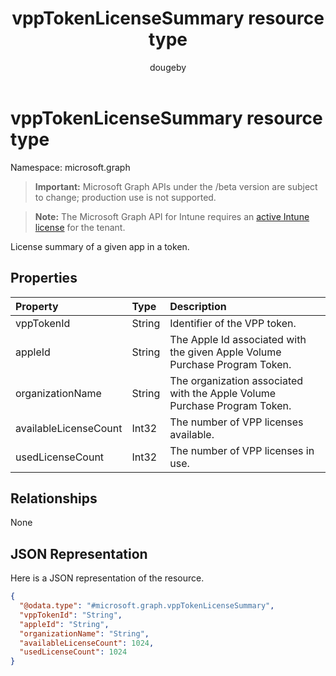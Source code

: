 ﻿---
title: "vppTokenLicenseSummary resource type"
description: "License summary of a given app in a token."
author: "dougeby"
localization_priority: Normal
ms.prod: "intune"
doc_type: resourcePageType
---

# vppTokenLicenseSummary resource type

Namespace: microsoft.graph

> **Important:** Microsoft Graph APIs under the /beta version are subject to change; production use is not supported.

> **Note:** The Microsoft Graph API for Intune requires an [active Intune license](https://go.microsoft.com/fwlink/?linkid=839381) for the tenant.

License summary of a given app in a token.

## Properties

| Property              | Type   | Description                                                                 |
| :-------------------- | :----- | :-------------------------------------------------------------------------- |
| vppTokenId            | String | Identifier of the VPP token.                                                |
| appleId               | String | The Apple Id associated with the given Apple Volume Purchase Program Token. |
| organizationName      | String | The organization associated with the Apple Volume Purchase Program Token.   |
| availableLicenseCount | Int32  | The number of VPP licenses available.                                       |
| usedLicenseCount      | Int32  | The number of VPP licenses in use.                                          |

## Relationships

None

## JSON Representation

Here is a JSON representation of the resource.

<!-- {
  "blockType": "resource",
  "@odata.type": "microsoft.graph.vppTokenLicenseSummary"
}
-->

```json
{
  "@odata.type": "#microsoft.graph.vppTokenLicenseSummary",
  "vppTokenId": "String",
  "appleId": "String",
  "organizationName": "String",
  "availableLicenseCount": 1024,
  "usedLicenseCount": 1024
}
```
